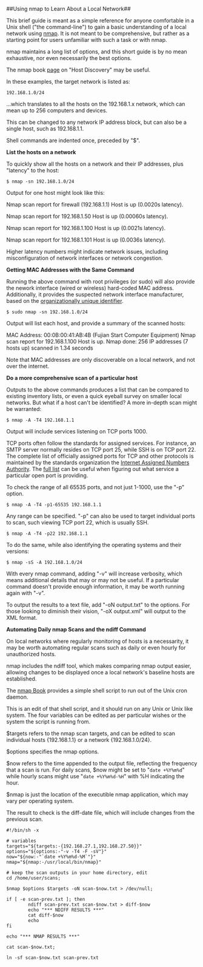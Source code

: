 ##Using nmap to Learn About a Local Network##

This brief guide is meant as a simple reference for anyone comfortable in a Unix shell ("the command-line") to gain a basic understanding of a local network using [nmap](https://nmap.org/). It is not meant to be comprehensive, but rather as a starting point for users unfamiliar with such a task or with nmap.

nmap maintains a long list of options, and this short guide is by no mean exhaustive, nor even necessarily the best options.

The nmap book [page](https://nmap.org/book/man-host-discovery.html) on "Host Discovery" may be useful.

In these examples, the target network is listed as:

	192.168.1.0/24

...which translates to all the hosts on the 192.168.1.x network, which can mean up to 256 computers and devices.

This can be changed to any network IP address block, but can also be a single host, such as 192.168.1.1.

Shell commands are indented once, preceded by "$".

__List the hosts on a network__

To quickly show all the hosts on a network and their IP addresses, plus "latency" to the host:

	$ nmap -sn 192.168.1.0/24

Output for one host might look like this:

Nmap scan report for firewall (192.168.1.1)
Host is up (0.0020s latency).

Nmap scan report for 192.168.1.50
Host is up (0.00060s latency).

Nmap scan report for 192.168.1.100
Host is up (0.0021s latency).

Nmap scan report for 192.168.1.101
Host is up (0.0036s latency).

Higher latency numbers might indicate network issues, including misconfiguration of network interfaces or network congestion.

__Getting MAC Addresses with the Same Command__

Running the above command with root privileges (or sudo) will also provide the nework interface (wired or wireless) hard-coded MAC address. Additionally, it provides the suspected network interface manufacturer, based on the [organizationally unique identifier](http://standards-oui.ieee.org/oui.txt).

	$ sudo nmap -sn 192.168.1.0/24

Output will list each host, and provide a summary of the scanned hosts:

MAC Address: 00:0B:00:41:AB:4B (Fujian Start Computer Equipment)
Nmap scan report for 192.168.1.100
Host is up.
Nmap done: 256 IP addresses (7 hosts up) scanned in 1.34 seconds

Note that MAC addresses are only discoverable on a local network, and not over the internet.

__Do a more comprehensive scan of a particular host__

Outputs to the above commands produces a list that can be compared to existing inventory lists, or even a quick eyeball survey on smaller local networks. But what if a host can't be identified? A more in-depth scan might be warranted:

	$ nmap -A -T4 192.168.1.1

Output will include services listening on TCP ports 1000.

TCP ports often follow the standards for assigned services. For instance, an SMTP server normally resides on TCP port 25, while SSH is on TCP port 22. The complete list of officially assigned ports for TCP and other protocols is maintained by the standards organization the [Internet Assigned Numbers Authority](https://www.iana.org/). The [full list](https://www.iana.org/assignments/service-names-port-numbers/service-names-port-numbers.txt) can be useful when figuring out what service a particular open port is providing.

To check the range of all 65535 ports, and not just 1-1000, use the "-p" option.

	$ nmap -A -T4 -p1-65535 192.168.1.1

Any range can be specified. "-p" can also be used to target individual ports to scan, such viewing TCP port 22, which is usually SSH.

	$ nmap -A -T4 -p22 192.168.1.1

To do the same, while also identifying the operating systems and their versions:

	$ nmap -sS -A 192.168.1.0/24

With every nmap command, adding "-v" will increase verbosity, which means additional details that may or may not be useful. If a particular command doesn't provide enough information, it may be worth running again with "-v".

To output the results to a text file, add "-oN output.txt" to the options. For those looking to diminish their vision, "-oX output.xml" will output to the XML format.

__Automating Daily nmap Scans and the ndiff Command__

On local networks where regularly monitoring of hosts is a necessarity, it may be worth automating regular scans such as daily or even hourly for unauthorized hosts.

nmap includes the ndiff tool, which makes comparing nmap output easier, allowing changes to be displayed once a local network's baseline hosts are established.

The [nmap Book](https://nmap.org/book/ndiff-man-periodic.html) provides a simple shell script to run out of the Unix cron daemon.

This is an edit of that shell script, and it should run on any Unix or Unix like system. The four variables can be edited as per particular wishes or the system the script is running from.

$targets refers to the nmap scan targets, and can be edited to scan individual hosts {192.168.1.1} or a network {192.168.1.0/24}.

$options specifies the nmap options.

$now refers to the time appended to the output file, reflecting the frequency that a scan is run. For daily scans, $now might be set to "`date +%Y%m%d`" while hourly scans might use "`date +%Y%m%d-%H`" with %H indicating the hour.

$nmap is just the location of the executible nmap application, which may vary per operating system.

The result to check is the diff-date file, which will include changes from the previous scan.

```
#!/bin/sh -x

# variables
targets="${targets:-{192.168.27.1,192.168.27.50}}"
options="${options:-"-v -T4 -F -sV"}"
now="${now:-"`date +%Y%m%d-%M`"}"
nmap="${nmap:-/usr/local/bin/nmap}"

# keep the scan outputs in your home directory, edit
cd /home/user/scans;

$nmap $options $targets -oN scan-$now.txt > /dev/null;

if [ -e scan-prev.txt ]; then
        ndiff scan-prev.txt scan-$now.txt > diff-$now
        echo "*** NDIFF RESULTS ***"
        cat diff-$now
        echo
fi

echo "*** NMAP RESULTS ***"

cat scan-$now.txt;

ln -sf scan-$now.txt scan-prev.txt
```
